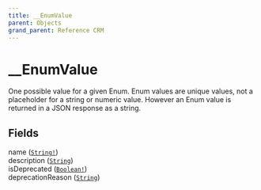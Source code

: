 ```yaml
---
title: __EnumValue
parent: Objects
grand_parent: Reference CRM
---
```


# __EnumValue

One possible value for a given Enum. Enum values are unique values, not a placeholder for a string or numeric value. However an Enum value is returned in a JSON response as a string.

## Fields

<div class="field-entry ">
  <span id="name" class="field-name anchored">name (<code><a href="/docs/reference_crm/scalar/string">String!</a></code>)</span>

  <div class="description-wrapper">

  </div>
</div>

<div class="field-entry ">
  <span id="description" class="field-name anchored">description (<code><a href="/docs/reference_crm/scalar/string">String</a></code>)</span>

  <div class="description-wrapper">

  </div>
</div>

<div class="field-entry ">
  <span id="is_deprecated" class="field-name anchored">isDeprecated (<code><a href="/docs/reference_crm/scalar/boolean">Boolean!</a></code>)</span>

  <div class="description-wrapper">

  </div>
</div>

<div class="field-entry ">
  <span id="deprecation_reason" class="field-name anchored">deprecationReason (<code><a href="/docs/reference_crm/scalar/string">String</a></code>)</span>

  <div class="description-wrapper">

  </div>
</div>


